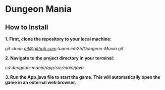 # Dungeon Mania

## How to Install

**1. First, clone the repository to your local machine:**

   *git clone git@github.com:tuanminh25/Dungeon-Mania.git*

**2. Navigate to the project directory in your terminal:**

*cd dungeon-mania/app/src/main/java*

**3. Run the App.java file to start the game. This will automatically open the game in an external web browser.**